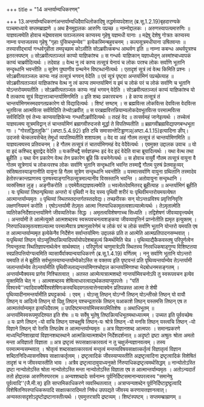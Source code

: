 +++
title = "14 अन्तर्याम्यधिकरणम्"

+++
13.अन्तर्याम्यधिकरणंअन्तर्याम्यधिदैवाधिलोकादिषु तद्धर्मव्यपदेशात् (ब्र.सू.1.2.19)बृहदारण्यके पञ्चमाध्याये सप्तमब्राह्मणे ॥ अथ हैनमुद्दालकः आरुणिः पप्रच्छ ॥ नाम्नोद्दालकः । अरुणस्यापत्यमारुणिः ॥ याज्ञवल्क्येति होवाच मद्रेष्ववसाम पतञ्जलस्य काप्यस्य गृहेषु यज्ञमधी यानाः ॥ मद्रेषु देशेषु गोत्रतः काप्यस्य नाम्ना पन्तजलस्य गृहेषु "गृहाः पुंसिचभूम्न्येव'' इत्येकस्मिन्बहुवचनम् । कल्पसूत्रमधीयाना उषितवन्तः ॥ तस्यासीद्भार्या गन्धर्वगृहीता तमपृच्छाम कोऽसीति सोऽब्रवीत्कबन्ध आथर्वण इति ॥ नाम्ना कबन्धः अथर्वपुत्रश्च इतरत्स्पष्टम् ॥ सोऽब्रवीत्पतञ्जलं काप्यो याज्ञिकांश्च ॥ स गन्धर्वः याज्ञिकान् यज्ञाध्येतृन् अस्मांश्चाध्यापकं काप्यं चाब्रवीदित्यर्थः । तदेवाह ॥ वेत्थ नु त्वं काप्य तत्सूत्रं येनायं च लोकः परश्च लोकः सर्वाणि भूतानि सन्दृब्धानि भवन्तीति ॥ सूत्रेण पुष्पाणीव ग्रन्थनेन विष्टब्धानीत्यर्थः । एतादृशं सूत्रं त्वं वेत्थ किमिति प्रश्नः । सोऽब्रवीत्पतञ्जलः काप्यः नाहं तत्सूत्रं भगवन् वेदेति ॥ एवं सूत्रं पृष्ट्वा अन्तर्यामिणं पप्रच्छेत्याह ॥ सोऽब्रवीत्पतञ्जलं याज्ञिकांश्च वेत्थ नु त्वं काप्य तमन्तर्यामिणं य इमं च लोकं परं च लोकं सर्वाणि च भूतानि योऽन्तरोयमयतीति । सोऽब्रवीत्पतञ्जलः काप्यः नाहं भगवन् वेदेति । सोऽब्रवीत्पतञ्जलं काप्यं याज्ञिकांश्च यो वै तत्काप्य सूत्रं विद्यात्तञ्चान्तर्यामिणमिति ॥ इति शब्दः प्रकारवचनः । हे काप्य तत्सूत्रं तं चान्तर्यामिणमस्मदवगतप्रकारेण यो विद्यादित्यर्थः । शिष्टं सप्ष्टम् । स ब्रह्मवित्स लोकवित्स देववित्स वेदवित्स भूतवित्स आत्मवित्स सर्वविदिति तेभ्योऽब्रवीत् ॥ स परब्रह्मवित्तन्नियाम्यलोकदेवभूतवित्स परमात्मवित्स सर्वविदिति एवं तेभ्यः काप्ययाज्ञिकेभ्यः गन्धर्वोऽब्रवीदित्यर्थः ॥ तदहं वेद ॥ तत्सर्वमहं जानेइत्यर्थः । तच्चेत्वं याज्ञवल्क्य सूत्रमविद्वान् तं चान्तर्यामिणं ब्रह्मगवीरुदजसे मूर्द्धा ते विपतिष्यतीति ॥ ब्रह्मगवीब्रह्मविद्यापणबन्धभूता गाः । "गोरतद्धितलुकि'' (अष्टा.5.4.92) इति टचि समासान्तेटिड्ढाणञ्(अष्टा.4.1.15)इत्यादिना ङीप्। उदजसे चेत्कलयसेचेत् तेमूर्धा व्यपतिष्यतीति शशापतम् ॥ वेद वा अहं गौतम तत्सूत्रं तं चान्तर्यामिणमिति ॥ याज्ञवल्क्यस्य प्रतिवचनम् । हे गौतम तत्सूत्रं तं चातर्यामिणमहं वेद वेदैवेत्यर्थः । एवमुक्त उद्दालक उवाच ॥ यो वा इदं कश्चिद् ब्रूयाद्वेद वेदेति ॥ यःकश्चिद्वै सर्वज्ञडम्भः इदं वेद इदं वेदेति वाचा ब्रूयादित्यर्थः । यथा वेत्थ तथा ब्रूहीति ॥ यथा येन प्रकारेण वेत्थ तेन प्रकारेण ब्रूहि किं वचनेनेत्यर्थः ॥ स होवाच वायुर्वै गौतम तत्सूत्रं वायुना वै गोतम सूत्रेणायं च लोकःपरश्च लोकः सर्वाणि भूतानि सन्दृब्धानि भवन्ति तस्माद्वै गौतम पुरुषं प्रेतमाहुःव्यर् स्रंसिषतास्याङ्गानीति वायुना हि गैतम सूत्रेण सन्दृब्धानि भवन्तीति ॥ यस्मात्सर्वाणि वायुना ग्रथितानि तस्मादेव हेतोरुत्क्रान्तप्राणस्य पुरुषस्याङ्गानिउत्सूत्रमाल्यानीव विस्रस्तानि भवन्ति । अतोवायुना सन्दृब्धानि । व्यस्रंसिषत लुङ्। अङ्गीकरोति ॥ एवमेवैतद्याज्ञवल्क्येति ॥ भवत्वेतदेवमितरद् ब्रूहीत्याह ॥ अन्तर्यामिणं ब्रूहीति । यः पृथिव्यां तिष्ठन्पृथिव्या अन्तरो यं पृथिवी न वेद यस्य पृथिवी शरीरं यः पृथिवीमन्तरोयमयत्येषत आत्मान्तर्याम्यमृतः ॥ पृथिव्यां स्थितस्तदन्तर्गतस्तदवेद्यः। तच्छरीरकः सन् योऽन्तःप्रविश्य प्रवृत्तिनिवृत्ति लक्षणनियमनं करोति । एषोऽन्तर्यामी तेऽमृतः आत्मा निरुपाधिकामृतत्वशाल्यात्मेत्यर्थः । तेऽमृतात्मेति व्यतिरेकनिर्देशादन्तर्यामिणे जीवव्यतिरेकः सिद्धः । अमृतत्वविशेषणाच्च सिध्यति । तद्विशेषणं जीवव्यावृत्त्यर्थम् । अन्तर्यामी ते आत्मेत्युक्ते आत्मशब्दस्य स्वरूपवचनत्वशङ्कया जीवव्यावृत्तिर्न प्राप्नोतीति ह्यमृत इत्युक्तम् । निरुपाधिकामृतत्वशाल्यात्मा परमात्मैवात्र प्रश्रानुसारेणेमं च लोकं परं च लोकं सर्वाणि भूतानि योन्तरो यमयति एष त आत्मान्तर्याम्यमृत इत्येकेनैव निर्देशेन सर्वान्तर्यामिणः उद्दालकं प्रति त आत्मेति आत्मप्रतिपादनसम्भवात् । यःपृथिव्यां तिष्ठन् योऽप्सुतिष्ठन्नित्यादिपर्यायोपदेशबाहुल्यं किमर्थमिति चेन्न । पृथिव्याद्यैकैकवस्तषु परिपूर्णत्वेन नियन्तृतया स्थितिज्ञापनार्थत्वेन सार्थक्यात् । परिपूर्णत्वं चाणुमात्रेऽपि स्थितस्य निरवधिकषाड्गुण्य विशिष्टतया स्वप्रतिपत्तियोग्यत्वमिति व्यासार्यैर्वाक्यान्वयाधिकरणे (ब्र.सू.1.4.19) वर्णितम् । ननु सर्वाणि भूतानि योऽन्तरो यमयति तं मे ब्रूहीति सर्वभूतस्याप्यन्तर्याम्येकोऽस्ति स वक्तव्य इति पृष्टवन्तं प्रति पृथिव्यन्तर्याम्येव तेऽन्तर्यामी जलान्तर्याम्येव तेऽन्तर्यामीति पृथिवीजलाद्यन्तर्यामिणश्चोद्दाल कान्तर्यामिणश्चा भेदबोधनमसङ्गतम् । अन्तर्याम्यैक्यस्य प्रागेव निश्चितत्वात् । अतस्त आत्मेत्यत्रात्मशब्दो नान्तर्यामिवचनोऽपि तु स्वरूपवचन इत्येव युक्तमिति चेत् न । आत्मशब्दस्य शेषित्वाधारत्वाद्यर्थकतयाप्युपपत्तेः । "पतिं विश्वस्ये''त्यादिवाक्यैर्विश्वशेषिणःकस्यचिदवगतत्वात्तेनवाक्येन प्रतिपन्नस्त आत्मा ते शेषी पृथिव्यादीनामन्तर्यामीति प्रघट्टकार्थः । एवम् । योऽप्सु तिष्ठन् योऽग्नौ तिष्ठन् योऽन्तीरक्षे तिष्ठन् यो वायौ तिष्ठन् य आदित्ये तिष्ठन् यो दिक्षु तिष्ठन् यश्चन्द्रतारके तिष्ठन् यआकाशे तिष्ठन् यस्तमसि तिष्ठन् एष त आत्मातंर्याम्यमृत इत्यधिदैवतम् ॥ उपदिष्टमन्तर्यामिस्वरूपमितिशेषः ॥ अथाधिभूतम् ॥ अन्तर्यामिस्वरूपमुपदिश्यत इति शेषः ॥ यः सर्वेषु भूतेषु तिष्ठन्नित्यधिभूतमथाध्यात्मम् । उच्यत इति पूर्ववच्छेषः ॥ यः प्राणे तिष्ठन् -यो वाचि तिष्ठन् यश्चक्षुषि तिष्ठन्-यः श्रोत्रे तिष्ठन् -यो मनसि तिष्ठन् यस्त्वचि तिष्ठन् -यो विज्ञाने तिष्ठन् यो रेतसि तिष्ठन्नेष त आत्मान्तर्याम्यमृतः ॥ अत्र विज्ञानशब्द आत्मपरः । समानप्रकरणे माध्यन्दिनिशाखायां विज्ञानशब्दस्थाने आत्मन्नित्यात्मशब्देन निर्देशदर्शनात् ॥ अदृष्टो द्रष्टा अश्रुतः श्रोता अमतो मन्ता अविज्ञातो विज्ञाता ॥ अत्र द्रष्टृत्वं रूपसाक्षात्कारवत्वं न तु चक्षुर्जन्यज्ञानवत्वम् । तस्य परमात्मन्यसम्भवात् । श्रोतृत्वं शब्दसाक्षात्कारवत्वं मन्तृत्वं मन्तव्यविषयसाक्षात्कर्तृत्वं विज्ञातृत्वं विज्ञान शब्दितनिदिध्यासनविषय साक्षात्कर्तृत्वम् । द्रष्टृत्वादिकं जीवस्याप्यस्तीति अद्रष्टृत्वादिना द्रष्टृत्वादिकं विशेषितं तादृशं च न जीवस्यास्तीति भावः । अत्रैव द्रष्टृत्वादावुपाध्यनुक्ते र्निरुपाधिकद्रष्टृत्वमर्थसिद्धम् ॥ नान्योतोऽस्ति द्रष्टा नान्योतोऽस्ति श्रोता नान्योतोऽस्ति मन्ता नान्योतोऽस्ति विज्ञाता एष त आत्मान्तर्याम्यमृतः । अतोऽन्यदार्तं ततो होद्दालक आरुणिरुपरराम ॥ अन्यश्शब्दादेः सर्वनाम्नः पूर्वनिर्दिष्टसमानान्यपरत्वस्य "समानेषु पूर्वत्वादि''(जै.मी.स्) इति साप्तमिकाधिकरणे व्यवस्थितत्वात् । अत्राप्यन्यशब्देन पूर्वनिर्दिष्टाद्द्रष्ट्टत्वादि विशेषितनिपरुपाधिकरूपादि साक्षात्कारादिमतो निषेध उपपद्यते जीवस्य करणायत्तज्ञानत्वात्। अन्यस्तत्सदृशोऽदृष्टोद्रष्टानास्तीत्यर्थः । एवमुत्तरत्रापि द्रष्टव्यम् । शिष्टंस्पष्टम् । सप्तमम्ब्राह्मणम् ॥